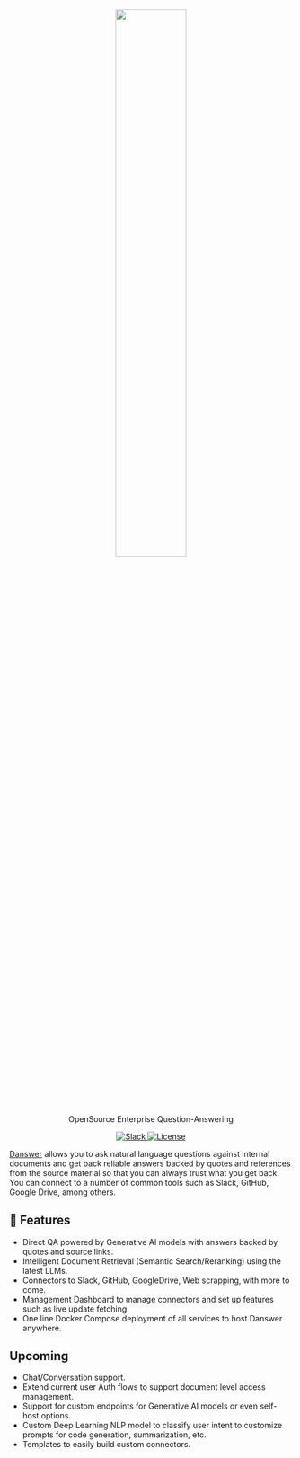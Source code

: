 <h2 align="center">
<a href="https://docs.danswer.dev/"> <img width="50%" src="https://github.com/danswer-owners/danswer/blob/1fabd9372d66cd54238847197c33f091a724803b/DanswerWithName.png?raw=true)" /></a>
</h2>

<p align="center">
<p align="center">OpenSource Enterprise Question-Answering</p>

<p align="center">
<a href="https://join.slack.com/t/danswer/shared_invite/zt-1u5ycen3o-6SJbWfivLWP5LPyp_jftuw" target="_blank">
    <img src="https://img.shields.io/badge/slack-join-blue.svg?logo=slack" alt="Slack">
</a>
<a href="https://github.com/ai-sidekick/sidekick/blob/main/LICENSE" target="_blank">
    <img src="https://img.shields.io/static/v1?label=license&message=MIT&color=blue" alt="License">
</a>
</p>

[Danswer](https://docs.danswer.dev/) allows you to ask natural language questions against internal documents and get back reliable answers backed by quotes and references from the source material so that you can always trust what you get back. You can connect to a number of common tools such as Slack, GitHub, Google Drive, among others.  



## 💃 Features
* Direct QA powered by Generative AI models with answers backed by quotes and source links.
* Intelligent Document Retrieval (Semantic Search/Reranking) using the latest LLMs.
* Connectors to Slack, GitHub, GoogleDrive, Web scrapping, with more to come.
* Management Dashboard to manage connectors and set up features such as live update fetching.
* One line Docker Compose deployment of all services to host Danswer anywhere.

## Upcoming
* Chat/Conversation support.
* Extend current user Auth flows to support document level access management.
* Support for custom endpoints for Generative AI models or even self-host options.
* Custom Deep Learning NLP model to classify user intent to customize prompts for code generation, summarization, etc.
* Templates to easily build custom connectors.

